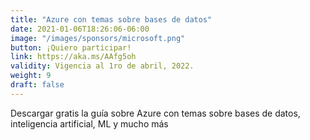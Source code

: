 ```yaml
---
title: "Azure con temas sobre bases de datos"
date: 2021-01-06T18:26:06-06:00
image: "/images/sponsors/microsoft.png"
button: ¡Quiero participar!
link: https://aka.ms/AAfg5oh
validity: Vigencia al 1ro de abril, 2022.
weight: 9
draft: false
---
```


Descargar gratis la guía sobre Azure con temas sobre bases de datos, inteligencia artificial, ML y mucho más

